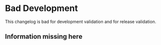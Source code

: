 # Bad Development
This changelog is bad for development validation and for release validation.
## Information missing here

